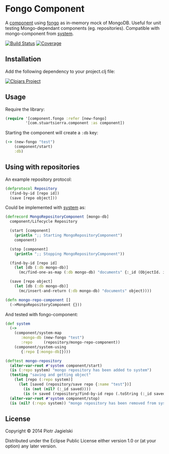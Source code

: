 # Fongo Component

A [component][] using [fongo][] as in-memory mock of MongoDB. Useful for unit testing Mongo-dependant components (eg. repositories). Compatible with mongo-component from [system][].

[![Build Status](http://img.shields.io/travis/pjagielski/fongo-component.svg?style=flat-square)](http://img.shields.io/travis/pjagielski/fongo-component.svg?style=flat-square)
[![Coverage](http://img.shields.io/coveralls/pjagielski/fongo-component.svg?style=flat-square)](http://img.shields.io/coveralls/pjagielski/fongo-component.svg?style=flat-square)

[component]: https://github.com/stuartsierra/component
[fongo]: https://github.com/fakemongo/fongo
[system]: https://github.com/danielsz/system

## Installation

Add the following dependency to your project.clj file:

[![Clojars Project](http://clojars.org/fongo-component/latest-version.svg)](http://clojars.org/fongo-component)

## Usage

Require the library:

```clojure
(require '[component.fongo :refer [new-fongo]
         '[com.stuartsierra.component :as component])
```

Starting the component will create a `:db` key:

```clojure
(-> (new-fongo "test")
    (component/start)
    :db)
```

## Using with repositories

An example repository protocol:

```clojure
(defprotocol Repository
  (find-by-id [repo id])
  (save [repo object]))
```

Could be implemented with [system][] as:

[system]: https://github.com/danielsz/system

```clojure
(defrecord MongoRepositoryComponent [mongo-db]
  component/Lifecycle Repository

  (start [component]
    (println ";; Starting MongoRepositoryComponent")
    component)

  (stop [component]
    (println ";; Stopping MongoRepositoryComponent"))

  (find-by-id [repo id]
    (let [db (:db mongo-db)]
      (mc/find-one-as-map (:db mongo-db) "documents" {:_id (ObjectId. id)})))

  (save [repo object]
    (let [db (:db mongo-db)]
      (mc/insert-and-return (:db mongo-db) "documents" object))))

(defn mongo-repo-component []
  (->MongoRepositoryComponent {}))
```

And tested with fongo-component:

```clojure
(def system
  (->
    (component/system-map
       :mongo-db (new-fongo "test")
       :repo     (repository/mongo-repo-component))
    (component/system-using
       {:repo [:mongo-db]})))

(deftest mongo-repository
  (alter-var-root #'system component/start)
  (is (:repo system) "mongo repository has been added to system")
  (testing "saving and getting object"
    (let [repo (:repo system)]
      (let [saved (repository/save repo {:name "test"})]
        (is (not (nil? (:_id saved))))
        (is (= saved (repository/find-by-id repo (.toString (:_id saved))))))))
  (alter-var-root #'system component/stop)
  (is (nil? (:repo system)) "mongo repository has been removed from system"))
```

## License

Copyright © 2014 Piotr Jagielski

Distributed under the Eclipse Public License either version 1.0 or (at
your option) any later version.
